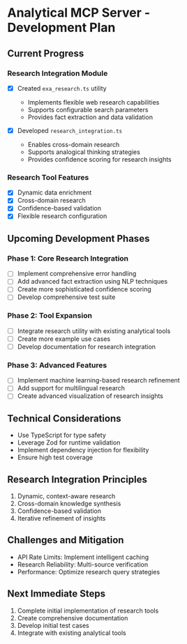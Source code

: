 # Analytical MCP Server - Development Plan

## Current Progress

### Research Integration Module
- [x] Created `exa_research.ts` utility
  - Implements flexible web research capabilities
  - Supports configurable search parameters
  - Provides fact extraction and data validation

- [x] Developed `research_integration.ts`
  - Enables cross-domain research
  - Supports analogical thinking strategies
  - Provides confidence scoring for research insights

### Research Tool Features
- [x] Dynamic data enrichment
- [x] Cross-domain research
- [x] Confidence-based validation
- [x] Flexible research configuration

## Upcoming Development Phases

### Phase 1: Core Research Integration
- [ ] Implement comprehensive error handling
- [ ] Add advanced fact extraction using NLP techniques
- [ ] Create more sophisticated confidence scoring
- [ ] Develop comprehensive test suite

### Phase 2: Tool Expansion
- [ ] Integrate research utility with existing analytical tools
- [ ] Create more example use cases
- [ ] Develop documentation for research integration

### Phase 3: Advanced Features
- [ ] Implement machine learning-based research refinement
- [ ] Add support for multilingual research
- [ ] Create advanced visualization of research insights

## Technical Considerations
- Use TypeScript for type safety
- Leverage Zod for runtime validation
- Implement dependency injection for flexibility
- Ensure high test coverage

## Research Integration Principles
1. Dynamic, context-aware research
2. Cross-domain knowledge synthesis
3. Confidence-based validation
4. Iterative refinement of insights

## Challenges and Mitigation
- API Rate Limits: Implement intelligent caching
- Research Reliability: Multi-source verification
- Performance: Optimize research query strategies

## Next Immediate Steps
1. Complete initial implementation of research tools
2. Create comprehensive documentation
3. Develop initial test cases
4. Integrate with existing analytical tools
